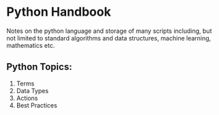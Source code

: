# Python Handbook
Notes on the python language and storage of many scripts including, but not limited to standard algorithms and data structures, machine learning, mathematics etc.

## Python Topics:
  1. Terms
  2. Data Types
  3. Actions
  4. Best Practices
